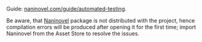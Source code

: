 Guide: [naninovel.com/guide/automated-testing](https://naninovel.com/guide/automated-testing).

Be aware, that [Naninovel](https://u3d.as/1pg9) package is not distributed with the project, hence compilation errors will be produced after opening it for the first time; import Naninovel from the Asset Store to resolve the issues.
